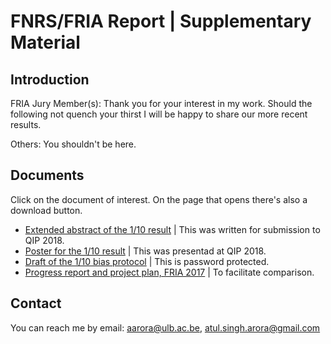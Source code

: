 # FNRS/FRIA Report | Supplementary Material

## Introduction
FRIA Jury Member(s): Thank you for your interest in my work. Should the following not quench your thirst I will be happy to share our more recent results.

Others: You shouldn't be here.

## Documents

Click on the document of interest. On the page that opens there's also a download button.

* [Extended abstract of the 1/10 result](./QIP_abstract_WCF_1by10_jEdit2.pdf) | This was written for submission to QIP 2018.
* [Poster for the 1/10 result](./QIPposter.pdf) | This was presentad at QIP 2018.
* [Draft of the 1/10 bias protocol](./WCF_1by10_locked.pdf) | This is password protected.
* [Progress report and project plan, FRIA 2017](./ProgressReportFRIA1.pdf) | To facilitate comparison.

## Contact
You can reach me by email: aarora@ulb.ac.be, atul.singh.arora@gmail.com